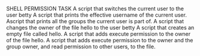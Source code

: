SHELL PERMISSION TASK
A script that switches the current user to the user betty
A script that prints the effective username of the current user.
Ascript that prints all the groups the current user is part of.
A script that changes the owner of the file hello to the user betty
A script that creates an empty file called hello.
A script that adds execute permission to the owner of the file hello.
A script that adds execute permission to the owner and the group owner, and read permission to other users, to the file.
